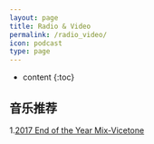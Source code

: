 ```yaml
---
layout: page
title: Radio & Video
permalink: /radio_video/
icon: podcast
type: page
---
```


* content
{:toc}

## 音乐推荐

1.[2017 End of the Year Mix-Vicetone](https://music.163.com/#/song?id=525238081)

